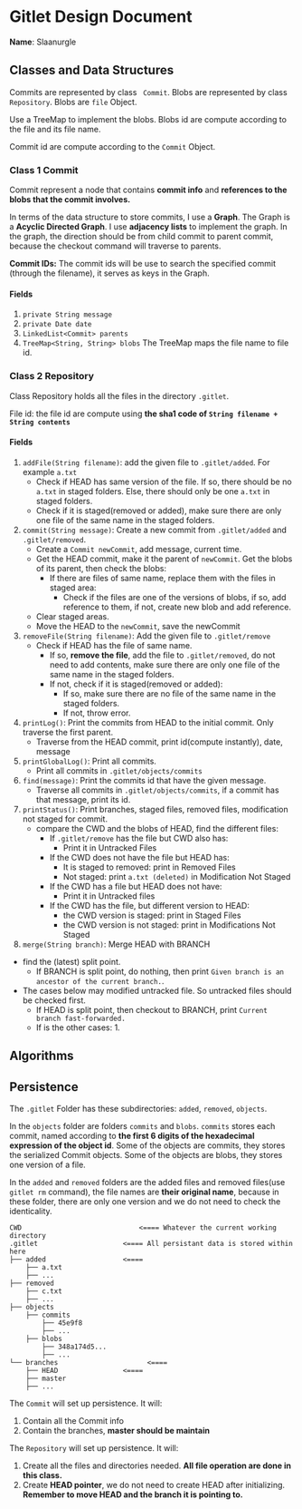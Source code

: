 # Gitlet Design Document

**Name**: Slaanurgle

## Classes and Data Structures

Commits are represented by class ` Commit`. Blobs are represented by class `Repository`. Blobs are `file` Object.

Use a TreeMap to implement the blobs. Blobs id are compute according to the file and its file name.

Commit id are compute according to the `Commit` Object.

### Class 1 Commit

Commit represent a node that contains **commit info** and **references to the blobs that the commit involves.**

In terms of the data structure to store commits, I use a **Graph**.  The Graph is a **Acyclic Directed Graph**. I use **adjacency lists** to implement the graph. In the graph, the direction should be from   child commit to parent commit, because the checkout command will traverse to parents.

**Commit IDs:** The commit ids will be use to search the specified commit (through the filename), it serves as keys in the Graph. 

#### Fields

1. `private String message`
2. `private Date date`
3. `LinkedList<Commit> parents`
4. `TreeMap<String, String> blobs` The TreeMap maps the file name to file id.

### Class 2 Repository

Class Repository holds all the files in the directory `.gitlet`.

File id: the file id are compute using **the sha1 code of `String filename + String contents`**

#### Fields

1. `addFile(String filename)`: add the given file to `.gitlet/added`. For example `a.txt`
   - Check if HEAD has same version of the file. If so, there should be no `a.txt` in staged folders. Else, there should only be one `a.txt` in staged folders.
   - Check if it is staged(removed or added),  make sure there are only one file of the same name in the staged folders.
2. `commit(String message)`: Create a new commit from `.gitlet/added` and `.gitlet/removed`.
   - Create a `Commit newCommit`, add message, current time.
   - Get the HEAD commit, make it the parent of `newCommit`. Get the blobs of its parent, then check the blobs:
     - If there are files of same name, replace them with the files in staged area:
       - Check if the files are one of the versions of blobs, if so, add reference to them, if not, create new blob and add reference.
   - Clear staged areas.
   - Move the HEAD to the `newCommit`, save the newCommit
3. `removeFile(String filename)`: Add the given file to `.gitlet/remove` 
   - Check if HEAD has the file of same name.
     - If so, **remove the file**, add the file to `.gitlet/removed`, do not need to add contents, make sure there are only one file of the same name in the staged folders.
     - If not, check if it is staged(removed or added):
       - If so, make sure there are no file of the same name in the staged folders.
       - If not, throw error.
4. `printLog()`: Print the commits from HEAD to the initial commit. Only traverse the first parent.
   - Traverse from the HEAD commit, print id(compute instantly), date, message
5. `printGlobalLog()`: Print all commits. 
   - Print all commits in `.gitlet/objects/commits`
6. `find(message)`:  Print the commits id that have the given message.
   - Traverse all commits in `.gitlet/objects/commits`, if a commit has that message, print its id.
7. `printStatus()`: Print branches, staged files, removed files, modification not staged for commit.
   - compare the CWD and the blobs of HEAD, find the different files:
     - If `.gitlet/remove` has the file but CWD also has:
       - Print it in Untracked Files
     - If the CWD does not have the file but HEAD has:
       - It is staged to removed: print in Removed Files
       - Not staged: print `a.txt (deleted)` in Modification Not Staged
     - If the CWD has a file but HEAD does not have:
       - Print it in Untracked files
     - If the CWD has the file, but different version to HEAD:
       - the CWD version is staged: print in Staged Files
       - the CWD version is not staged: print in Modifications Not Staged
8.  `merge(String branch)`: Merge HEAD with BRANCH
   - find the (latest) split point. 
     - If BRANCH is split point, do nothing, then print `Given branch is an ancestor of the current branch.`.
   - The cases below may modified untracked file. So untracked files should be checked first.
     - If HEAD is split point, then checkout to BRANCH, print `Current branch fast-forwarded.`
     - If is the other cases:
       1. 


## Algorithms

## Persistence

The `.gitlet` Folder has these subdirectories: `added`, `removed`, `objects`. 

 In the `objects` folder are folders `commits` and `blobs`. `commits` stores each commit, named according to **the first 6 digits of the hexadecimal expression of the object id**. Some of the objects are commits, they stores the serialized Commit objects. Some of the objects are blobs, they stores one version of a file.

In the `added` and `removed` folders are the added files and removed files(use `gitlet rm` command), the file names are **their original name**, because in these folder, there are only one version and we do not need to check the identicality.

```
CWD                             <==== Whatever the current working directory 
.gitlet                     <==== All persistant data is stored within here
├── added                   <====
    ├── a.txt
    ├── ...
├── removed 
    ├── c.txt
    ├── ...
├── objects
	├── commits
        ├── 45e9f8
        ├── ...
    ├── blobs
        ├── 348a174d5...
        ├── ...
└── branches                      <==== 
    ├── HEAD                <==== 
    ├── master				
    ├── ...
```

The `Commit` will set up persistence. It will:

1. Contain all the Commit info
2. Contain the branches, **master should be maintain**

The `Repository` will set up persistence. It will: 

1. Create all the files and directories needed. **All file operation are done in this class.**
2. Create **HEAD pointer**, we do not need to create HEAD after initializing. **Remember to move HEAD and the branch it is pointing to.**
